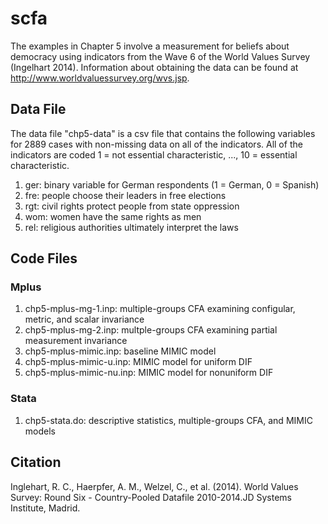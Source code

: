 # scfa
The examples in Chapter 5 involve a measurement for beliefs about democracy using indicators from the Wave 6 of the World Values Survey (Ingelhart 2014). Information about obtaining the data can be found at http://www.worldvaluessurvey.org/wvs.jsp.

## Data File
The data file "chp5-data" is a csv file that contains the following variables for 2889 cases with non-missing data on all of the indicators. All of the indicators are coded 1 = not essential characteristic, ..., 10 = essential characteristic.

1. ger: binary variable for German respondents (1 = German, 0 = Spanish)
2. fre: people choose their leaders in free elections
3. rgt: civil rights protect people from state oppression
4. wom: women have the same rights as men
5. rel: religious authorities ultimately interpret the laws


## Code Files

### Mplus
1. chp5-mplus-mg-1.inp: multiple-groups CFA examining configular, metric, and scalar invariance
2. chp5-mplus-mg-2.inp: multple-groups CFA examining partial measurement invariance
3. chp5-mplus-mimic.inp: baseline MIMIC model
4. chp5-mplus-mimic-u.inp: MIMIC model for uniform DIF
5. chp5-mplus-mimic-nu.inp: MIMIC model for nonuniform DIF

### Stata
1. chp5-stata.do: descriptive statistics, multiple-groups CFA, and MIMIC models


## Citation
Inglehart, R. C., Haerpfer, A. M., Welzel, C., et al. (2014). World Values Survey: Round Six - Country-Pooled Datafile 2010-2014.JD Systems Institute, Madrid.

